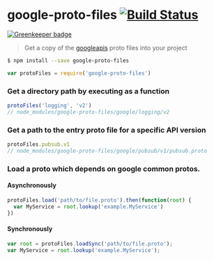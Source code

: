 # google-proto-files [![Build Status][build_img]][build_link]

[![Greenkeeper badge](https://badges.greenkeeper.io/googleapis/nodejs-proto-files.svg)](https://greenkeeper.io/)

> Get a copy of the [googleapis](https://github.com/google/googleapis) proto files into your project

```sh
$ npm install --save google-proto-files
```
```js
var protoFiles = require('google-proto-files')
```

### Get a directory path by executing as a function
```js
protoFiles('logging', 'v2')
// node_modules/google-proto-files/google/logging/v2
```

### Get a path to the entry proto file for a specific API version
```js
protoFiles.pubsub.v1
// node_modules/google-proto-files/google/pubsub/v1/pubsub.proto
```

### Load a proto which depends on google common protos.
#### Asynchronously
```js
protoFiles.load('path/to/file.proto').then(function(root) {
  var MyService = root.lookup('example.MyService')
})
```

#### Synchronously
```js
var root = protoFiles.loadSync('path/to/file.proto');
var MyService = root.lookup('example.MyService');
```

[build_img]: https://travis-ci.org/googleapis/nodejs-proto-files.svg?branch=master
[build_link]: https://travis-ci.org/googleapis/nodejs-proto-files
